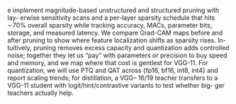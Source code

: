 e implement magnitude-based
unstructured and structured pruning with lay-
erwise sensitivity scans and a per-layer sparsity
schedule that hits ∼70% overall sparsity while
tracking accuracy, MACs, parameter bits, storage,
and measured latency. We compare Grad-CAM
maps before and after pruning to show where
feature localization shifts as sparsity rises. In-
tuitively, pruning removes excess capacity and
quantization adds controlled noise; together they
let us “pay” with parameters or precision to buy
speed and memory, and we map where that cost
is gentlest for VGG-11. For quantization, we will
use PTQ and QAT across {fp16, bf16, int8, int4}
and report scaling trends; for distillation, a VGG–
16/19 teacher transfers to a VGG-11 student with
logit/hint/contrastive variants to test whether big-
ger teachers actually help.
